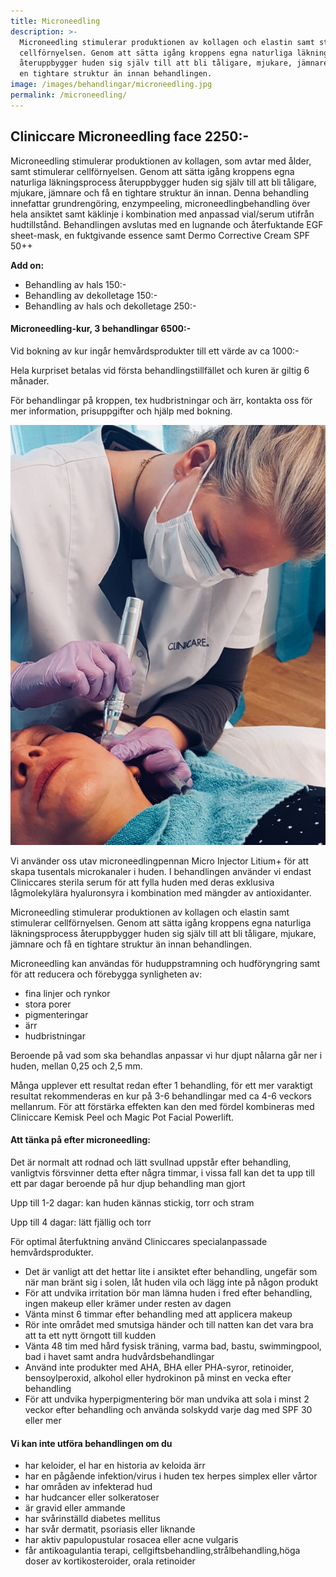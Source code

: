```yaml
---
title: Microneedling
description: >-
  Microneedling stimulerar produktionen av kollagen och elastin samt stimulerar
  cellförnyelsen. Genom att sätta igång kroppens egna naturliga läkningsprocess
  återuppbygger huden sig själv till att bli tåligare, mjukare, jämnare och få
  en tightare struktur än innan behandlingen.
image: /images/behandlingar/microneedling.jpg
permalink: /microneedling/
---
```


## Cliniccare Microneedling face 2250:-

Microneedling stimulerar produktionen av kollagen, som avtar med &aring;lder, samt stimulerar cellförnyelsen. Genom att sätta ig&aring;ng kroppens egna naturliga läkningsprocess &aring;teruppbygger huden sig själv till att bli t&aring;ligare, mjukare, jämnare och f&aring; en tightare struktur än innan. Denna behandling innefattar grundrengöring, enzympeeling, microneedlingbehandling över hela ansiktet samt käklinje i kombination med anpassad vial/serum utifr&aring;n hudtillst&aring;nd. Behandlingen avslutas med en lugnande och &aring;terfuktande EGF sheet-mask, en fuktgivande essence samt Dermo Corrective Cream SPF 50++

**Add on:**

* Behandling av hals 150:-
* Behandling av dekolletage 150:-
* Behandling av hals och dekolletage 250:-

#### Microneedling-kur, 3 behandlingar 6500:-

Vid bokning av kur ing&aring;r hemv&aring;rdsprodukter till ett värde av ca 1000:-

Hela kurpriset betalas vid första behandlingstillfället och kuren är giltig 6 m&aring;nader.

För behandlingar p&aring; kroppen, tex hudbristningar och ärr, kontakta oss för mer information, prisuppgifter och hjälp med bokning.

![4349D29E-3F47-423D-8C5A-A73407A0B80D](/images/arkivbilder/4349d29e-3f47-423d-8c5a-a73407a0b80d.jpeg?w=450)

Vi använder oss utav microneedlingpennan Micro Injector Litium+ för att skapa tusentals microkanaler i huden. I behandlingen använder vi endast Cliniccares sterila serum för att fylla huden med deras exklusiva l&aring;gmolekylära hyaluronsyra i kombination med mängder av antioxidanter.

Microneedling stimulerar produktionen av kollagen och elastin samt stimulerar cellförnyelsen. Genom att sätta ig&aring;ng kroppens egna naturliga läkningsprocess &aring;teruppbygger huden sig själv till att bli t&aring;ligare, mjukare, jämnare och f&aring; en tightare struktur än innan behandlingen.

Microneedling kan användas för huduppstramning och hudföryngring samt för att reducera och förebygga synligheten av:

* fina linjer och rynkor
* stora porer
* pigmenteringar
* ärr
* hudbristningar

Beroende p&aring; vad som ska behandlas anpassar vi hur djupt n&aring;larna g&aring;r ner i huden, mellan 0,25 och 2,5 mm.

M&aring;nga upplever ett resultat redan efter 1 behandling, för ett mer varaktigt resultat rekommenderas en kur p&aring; 3-6 behandlingar med ca 4-6 veckors mellanrum. För att förstärka effekten kan den med fördel kombineras med Cliniccare Kemisk Peel och Magic Pot Facial Powerlift.

#### Att tänka p&aring; efter microneedling:

Det är normalt att rodnad och lätt svullnad uppst&aring;r efter behandling, vanligtvis försvinner detta efter n&aring;gra timmar, i vissa fall kan det ta upp till ett par dagar beroende p&aring; hur djup behandling man gjort

Upp till 1-2 dagar: kan huden kännas stickig, torr och stram

Upp till 4 dagar: lätt fjällig och torr

För optimal &aring;terfuktning använd Cliniccares specialanpassade hemv&aring;rdsprodukter.

* Det är vanligt att det hettar lite i ansiktet efter behandling, ungefär som när man bränt sig i solen, l&aring;t huden vila och lägg inte p&aring; n&aring;gon produkt
* För att undvika irritation bör man lämna huden i fred efter behandling, ingen makeup eller krämer under resten av dagen
* Vänta minst 6 timmar efter behandling med att applicera makeup
* Rör inte omr&aring;det med smutsiga händer och till natten kan det vara bra att ta ett nytt örngott till kudden
* Vänta 48 tim med h&aring;rd fysisk träning, varma bad, bastu, swimmingpool, bad i havet samt andra hudv&aring;rdsbehandlingar
* Använd inte produkter med AHA, BHA eller PHA-syror, retinoider, bensoylperoxid, alkohol eller hydrokinon p&aring; minst en vecka efter behandling
* För att undvika hyperpigmentering bör man undvika att sola i minst 2 veckor efter behandling och använda solskydd varje dag med SPF 30 eller mer

#### Vi kan inte utföra behandlingen om du

* har keloider, el har en historia av keloida ärr
* har en p&aring;g&aring;ende infektion/virus i huden tex herpes simplex eller v&aring;rtor
* har omr&aring;den av infekterad hud
* har hudcancer eller solkeratoser
* är gravid eller ammande
* har sv&aring;rinställd diabetes mellitus
* har sv&aring;r dermatit, psoriasis eller liknande
* har aktiv papulopustular rosacea eller acne vulgaris
* f&aring;r antikoagulantia terapi, cellgiftsbehandling,str&aring;lbehandling,höga doser av kortikosteroider, orala retinoider

&nbsp;